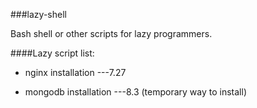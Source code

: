 ###lazy-shell

Bash shell or other scripts for lazy programmers.

####Lazy script list:

* nginx installation ---7.27

* mongodb installation ---8.3 (temporary way to install)
